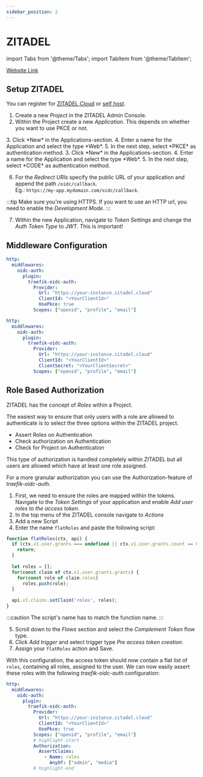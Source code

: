 ```yaml
---
sidebar_position: 2
---
```


# ZITADEL

import Tabs from '@theme/Tabs';
import TabItem from '@theme/TabItem';

[Website Link](https://zitadel.com/)

## Setup ZITADEL

You can register for [ZITADEL Cloud](https://zitadel.com/signin) or [self host](https://zitadel.com/docs/self-hosting/deploy/overview).

1. Create a new *Project* in the ZITADEL Admin Console.
2. Within the Project create a new *Application*. This depends on whether you want to use PKCE or not.

<Tabs groupId="type">
  <TabItem value="pkce" label="With PKCE">
    3. Click *New* in the Applications-section.
    4. Enter a name for the Application and select the type *Web*.
    5. In the next step, select *PKCE* as authentication method.
  </TabItem>
  <TabItem value="no-pkce" label="Without PKCE">
    3. Click *New* in the Applications-section.
    4. Enter a name for the Application and select the type *Web*.
    5. In the next step, select *CODE* as authentication method.
  </TabItem>
</Tabs>

6. For the *Redirect URIs* specify the public URL of your application and append the path `/oidc/callback`.  
Eg.: `https://my-app.mydomain.com/oidc/callback`.

:::tip
Make sure you're using HTTPS. If you want to use an HTTP url, you need to enable the *Development Mode*.
:::

7. Within the new Application, navigate to *Token Settings* and change the *Auth Token Type* to *JWT*. This is important!

## Middleware Configuration

<Tabs groupId="type">
  <TabItem value="pkce" label="With PKCE">
  
```yml
http:
  middlewares:
    oidc-auth:
      plugin:
        traefik-oidc-auth:
          Provider:
            Url: "https://your-instance.zitadel.cloud"
            ClientId: "<YourClientId>"
            UsePkce: true
          Scopes: ["openid", "profile", "email"]
```

  </TabItem>
  <TabItem value="no-pkce" label="Without PKCE">
  
```yml
http:
  middlewares:
    oidc-auth:
      plugin:
        traefik-oidc-auth:
          Provider:
            Url: "https://your-instance.zitadel.cloud"
            ClientId: "<YourClientId>"
            ClientSecret: "<YourClientSecret>"
          Scopes: ["openid", "profile", "email"]
```

  </TabItem>
</Tabs>

## Role Based Authorization

ZITADEL has the concept of *Roles* within a Project.

The easiest way to ensure that only users with a role are allowed to authenticate is to select the three options within the ZITADEL project.
- Assert Roles on Authentication
- Check authorization on Authentication
- Check for Project on Authentication

This type of authorization is handled completely within ZITADEL but all users are allowed which have at least one role assigned.

For a more granular authorization you can use the Authorization-feature of *traefik-oidc-auth*.

1. First, we need to ensure the roles are mapped within the tokens. Navigate to the *Token Settings* of your application and enable *Add user roles to the access token*.
2. In the top menu of the ZITADEL console navigate to *Actions*
3. Add a new Script
4. Enter the name `flatRoles` and paste the following script:
```js
function flatRoles(ctx, api) {
  if (ctx.v1.user.grants === undefined || ctx.v1.user.grants.count == 0) {
    return;
  }
    
  let roles = [];
  for(const claim of ctx.v1.user.grants.grants) {
    for(const role of claim.roles)
      roles.push(role);
  }
    
  api.v1.claims.setClaim('roles', roles);
}
```

:::caution
The script's name has to match the function name.
:::

5. Scroll down to the *Flows* section and select the *Complement Token* flow type.
6. Click *Add trigger* and select trigger type *Pre access token creation*.
7. Assign your `flatRoles` action and Save.

With this configuration, the access token should now contain a flat list of `roles`, containing all roles, assigned to the user.
We can now easily assert these roles with the following *traefik-oidc-auth* configuration:

```yml
http:
  middlewares:
    oidc-auth:
      plugin:
        traefik-oidc-auth:
          Provider:
            Url: "https://your-instance.zitadel.cloud"
            ClientId: "<YourClientId>"
            UsePkce: true
          Scopes: ["openid", "profile", "email"]
          # highlight-start
          Authorization:
            AssertClaims:
              - Name: roles
                AnyOf: ["admin", "media"]
          # highlight-end
```
